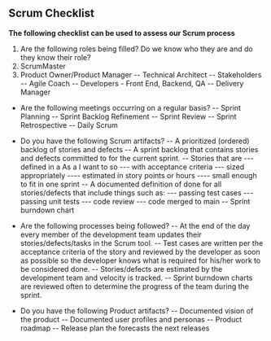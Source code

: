 **Scrum Checklist**
---------------

**The following checklist can be used to assess our Scrum process**

1. Are the following roles being filled?  Do we know who they are and do they know their role?
  1. ScrumMaster
  2. Product Owner/Product Manager
-- Technical Architect
-- Stakeholders
-- Agile Coach
-- Developers - Front End, Backend, QA
-- Delivery Manager

- Are the following meetings occurring on a regular basis?
-- Sprint Planning
-- Sprint Backlog Refinement
-- Sprint Review
-- Sprint Retrospective
-- Daily Scrum

- Do you have the following Scrum artifacts?
-- A prioritized (ordered) backlog of stories and defects
-- A sprint backlog that contains stories and defects committed to for the current sprint.
-- Stories that are 
--- defined in a As a <user> I want to <perform a task> so <business reason> 
--- with acceptance criteria
--- sized appropriately
---- estimated in story points or hours
---- small enough to fit in one sprint
-- A documented definition of done for all stories/defects that include things such as:
--- passing test cases
--- passing unit tests
--- code review
--- code merged to main
-- Sprint burndown chart
- Are the following processes being followed?
-- At the end of the day every member of the development team updates their stories/defects/tasks in the Scrum tool.
-- Test cases are written per the acceptance criteria of the story and reviewed by the developer as soon as possible so the developer knows what is required for his/her work to be considered done.
-- Stories/defects are estimated by the development team and velocity is tracked.
-- Sprint burndown charts are reviewed often to determine the progress of the team during the sprint.
- Do you have the following Product artifacts?
-- Documented vision of the product
-- Documented user profiles and personas
-- Product roadmap
-- Release plan the forecasts the next releases
